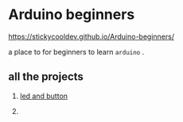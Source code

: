 # Arduino beginners

https://stickycooldev.github.io/Arduino-beginners/

a place to for beginners to learn `arduino` .



## all the projects
1. [led and button](https://github.com/StickyCoolDev/Arduino-beginners/blob/main/led%20and%20button%20%281%29%2Fproject1.md)

2. 
